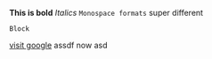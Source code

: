 **This is bold**
*Italics*
`Monospace formats`
super different
```
Block
```

[visit google](http://www.google.com)
assdf
now asd